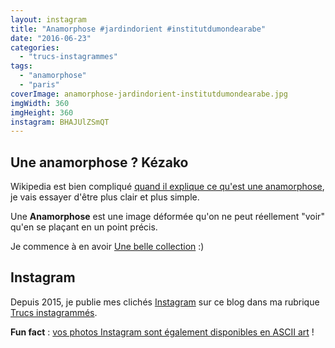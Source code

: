 ```yaml
---
layout: instagram
title: "Anamorphose #jardindorient #institutdumondearabe"
date: "2016-06-23"
categories: 
  - "trucs-instagrammes"
tags: 
  - "anamorphose"
  - "paris"
coverImage: anamorphose-jardindorient-institutdumondearabe.jpg
imgWidth: 360
imgHeight: 360
instagram: BHAJUlZSmQT
---
```


## Une anamorphose ? Kézako 

Wikipedia est bien compliqué [quand il explique ce qu'est une anamorphose](https://fr.wikipedia.org/wiki/Anamorphose), je vais essayer d'être plus clair et plus simple.

Une **Anamorphose** est une image déformée qu'on ne peut réellement "voir" qu'en se plaçant en un point précis.

Je commence à en avoir [Une belle collection](/tag/anamorphose/) :)

## Instagram

Depuis 2015, je publie mes clichés [Instagram](https://www.instagram.com/zemoko/) sur ce blog dans ma rubrique [Trucs instagrammés](/category/trucs-pris-en-photos/trucs-instagrammes/).

**Fun fact** : [vos photos Instagram sont également disponibles en ASCII art](/2016/01/le-saviez-tu-instagram-en-ascii-art/) !
